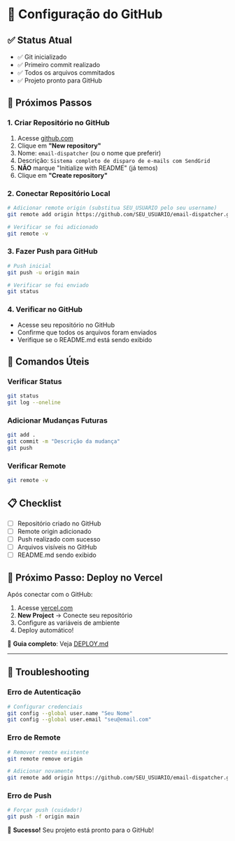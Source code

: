 # 🐙 Configuração do GitHub

## ✅ Status Atual
- ✅ Git inicializado
- ✅ Primeiro commit realizado
- ✅ Todos os arquivos commitados
- ✅ Projeto pronto para GitHub

## 🚀 Próximos Passos

### 1. Criar Repositório no GitHub
1. Acesse [github.com](https://github.com)
2. Clique em **"New repository"**
3. Nome: `email-dispatcher` (ou o nome que preferir)
4. Descrição: `Sistema completo de disparo de e-mails com SendGrid`
5. **NÃO** marque "Initialize with README" (já temos)
6. Clique em **"Create repository"**

### 2. Conectar Repositório Local
```bash
# Adicionar remote origin (substitua SEU_USUARIO pelo seu username)
git remote add origin https://github.com/SEU_USUARIO/email-dispatcher.git

# Verificar se foi adicionado
git remote -v
```

### 3. Fazer Push para GitHub
```bash
# Push inicial
git push -u origin main

# Verificar se foi enviado
git status
```

### 4. Verificar no GitHub
- Acesse seu repositório no GitHub
- Confirme que todos os arquivos foram enviados
- Verifique se o README.md está sendo exibido

## 🔧 Comandos Úteis

### Verificar Status
```bash
git status
git log --oneline
```

### Adicionar Mudanças Futuras
```bash
git add .
git commit -m "Descrição da mudança"
git push
```

### Verificar Remote
```bash
git remote -v
```

## 📋 Checklist

- [ ] Repositório criado no GitHub
- [ ] Remote origin adicionado
- [ ] Push realizado com sucesso
- [ ] Arquivos visíveis no GitHub
- [ ] README.md sendo exibido

## 🎯 Próximo Passo: Deploy no Vercel

Após conectar com o GitHub:
1. Acesse [vercel.com](https://vercel.com)
2. **New Project** → Conecte seu repositório
3. Configure as variáveis de ambiente
4. Deploy automático!

📖 **Guia completo**: Veja [DEPLOY.md](./DEPLOY.md)

---

## 🚨 Troubleshooting

### Erro de Autenticação
```bash
# Configurar credenciais
git config --global user.name "Seu Nome"
git config --global user.email "seu@email.com"
```

### Erro de Remote
```bash
# Remover remote existente
git remote remove origin

# Adicionar novamente
git remote add origin https://github.com/SEU_USUARIO/email-dispatcher.git
```

### Erro de Push
```bash
# Forçar push (cuidado!)
git push -f origin main
```

🎉 **Sucesso!** Seu projeto está pronto para o GitHub!
